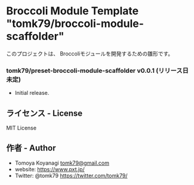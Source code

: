 # Broccoli Module Template "tomk79/broccoli-module-scaffolder"

このプロジェクトは、 Broccoliモジュールを開発するための雛形です。

### tomk79/preset-broccoli-module-scaffolder v0.0.1 (リリース日未定)

- Initial release.


## ライセンス - License

MIT License


## 作者 - Author

- Tomoya Koyanagi <tomk79@gmail.com>
- website: <https://www.pxt.jp/>
- Twitter: @tomk79 <https://twitter.com/tomk79/>
